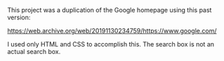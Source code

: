 This project was a duplication of the Google homepage using this past version: 

https://web.archive.org/web/20191130234759/https://www.google.com/

I used only HTML and CSS to accomplish this. The search box is not an actual search box. 

